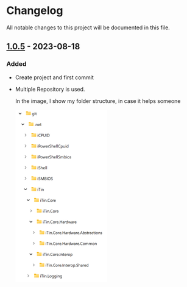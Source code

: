﻿# Changelog
All notable changes to this project will be documented in this file.

## [1.0.5] - 2023-08-18

### Added

  - Create project and first commit

  - Multiple Repository is used.

    In the image, I show my folder structure, in case it helps someone

    ![multi-repo.png][mutli-repo] 


[mutli-repo]: ./assets/multi-repo.png "folder structure"

[1.0.5]: https://github.com/iAJTin/iTin.Core.Hardware.Common/releases/tag/v1.0.5
